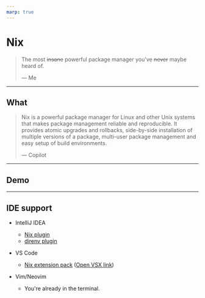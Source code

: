 ```yaml
---
marp: true
---
```


# Nix

> The most ~~insane~~ powerful package manager you've ~~never~~ maybe heard of.
>
> &mdash; Me

---

## What

> Nix is a powerful package manager for Linux and other Unix systems that makes
> package management reliable and reproducible. It provides atomic upgrades and
> rollbacks, side-by-side installation of multiple versions of a package,
> multi-user package management and easy setup of build environments.
>
> &mdash; Copilot

---

## Demo

---

## IDE support

- IntelliJ IDEA

  - [Nix plugin](https://plugins.jetbrains.com/plugin/8607-nixidea)
  - [direnv plugin](https://plugins.jetbrains.com/plugin/15285-direnv-integration)

- VS Code

  - [Nix extension pack](https://marketplace.visualstudio.com/items?itemName=pinage404.nix-extension-pack)
    ([Open VSX link](https://open-vsx.org/extension/pinage404/nix-extension-pack))

- Vim/Neovim
  - You're already in the terminal.
